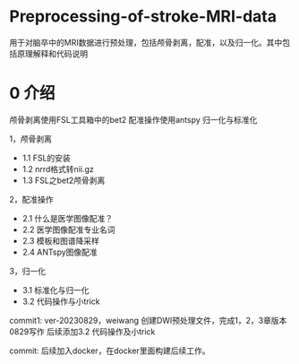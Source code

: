 # Preprocessing-of-stroke-MRI-data
用于对脑卒中的MRI数据进行预处理，包括颅骨剥离，配准，以及归一化。其中包括原理解释和代码说明

# 0 介绍
颅骨剥离使用FSL工具箱中的bet2 配准操作使用antspy 归一化与标准化

1，颅骨剥离    
* 1.1 FSL的安装  
* 1.2 nrrd格式转nii.gz   
* 1.3 FSL之bet2颅骨剥离  

2，配准操作   
* 2.1 什么是医学图像配准？   
* 2.2 医学图像配准专业名词   
* 2.3 模板和图谱降采样   
* 2.4 ANTspy图像配准   


3，归一化   
* 3.1 标准化与归一化   
* 3.2 代码操作与小trick  

  

commit1: ver-20230829，weiwang 创建DWI预处理文件，完成1，2，3章版本0829写作 后续添加3.2 代码操作及小trick

commit: 后续加入docker，在docker里面构建后续工作。
